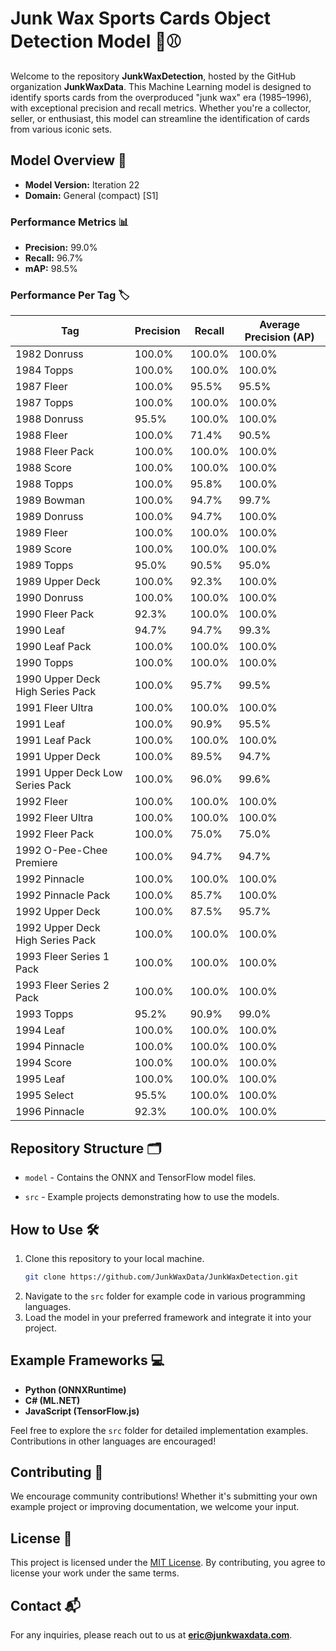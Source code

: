 # Junk Wax Sports Cards Object Detection Model 🎴⚾

Welcome to the repository **JunkWaxDetection**, hosted by the GitHub organization **JunkWaxData**. This Machine Learning model is designed to identify sports cards from the overproduced "junk wax" era (1985–1996), with exceptional precision and recall metrics. Whether you're a collector, seller, or enthusiast, this model can streamline the identification of cards from various iconic sets.

## Model Overview 🧠

- **Model Version:** Iteration 22
- **Domain:** General (compact) [S1]

### Performance Metrics 📊

- **Precision:** 99.0%
- **Recall:** 96.7%
- **mAP:** 98.5%

### Performance Per Tag 🏷️

| Tag                              | Precision | Recall | Average Precision (AP) |
| -------------------------------- | --------- | ------ | ---------------------- |
| 1982 Donruss                     | 100.0%    | 100.0% | 100.0%                 |
| 1984 Topps                       | 100.0%    | 100.0% | 100.0%                 |
| 1987 Fleer                       | 100.0%    | 95.5%  | 95.5%                  |
| 1987 Topps                       | 100.0%    | 100.0% | 100.0%                 |
| 1988 Donruss                     | 95.5%     | 100.0% | 100.0%                 |
| 1988 Fleer                       | 100.0%    | 71.4%  | 90.5%                  |
| 1988 Fleer Pack                  | 100.0%    | 100.0% | 100.0%                 |
| 1988 Score                       | 100.0%    | 100.0% | 100.0%                 |
| 1988 Topps                       | 100.0%    | 95.8%  | 100.0%                 |
| 1989 Bowman                      | 100.0%    | 94.7%  | 99.7%                  |
| 1989 Donruss                     | 100.0%    | 94.7%  | 100.0%                 |
| 1989 Fleer                       | 100.0%    | 100.0% | 100.0%                 |
| 1989 Score                       | 100.0%    | 100.0% | 100.0%                 |
| 1989 Topps                       | 95.0%     | 90.5%  | 95.0%                  |
| 1989 Upper Deck                  | 100.0%    | 92.3%  | 100.0%                 |
| 1990 Donruss                     | 100.0%    | 100.0% | 100.0%                 |
| 1990 Fleer Pack                  | 92.3%     | 100.0% | 100.0%                 |
| 1990 Leaf                        | 94.7%     | 94.7%  | 99.3%                  |
| 1990 Leaf Pack                   | 100.0%    | 100.0% | 100.0%                 |
| 1990 Topps                       | 100.0%    | 100.0% | 100.0%                 |
| 1990 Upper Deck High Series Pack | 100.0%    | 95.7%  | 99.5%                  |
| 1991 Fleer Ultra                 | 100.0%    | 100.0% | 100.0%                 |
| 1991 Leaf                        | 100.0%    | 90.9%  | 95.5%                  |
| 1991 Leaf Pack                   | 100.0%    | 100.0% | 100.0%                 |
| 1991 Upper Deck                  | 100.0%    | 89.5%  | 94.7%                  |
| 1991 Upper Deck Low Series Pack  | 100.0%    | 96.0%  | 99.6%                  |
| 1992 Fleer                       | 100.0%    | 100.0% | 100.0%                 |
| 1992 Fleer Ultra                 | 100.0%    | 100.0% | 100.0%                 |
| 1992 Fleer Pack                  | 100.0%    | 75.0%  | 75.0%                  |
| 1992 O-Pee-Chee Premiere         | 100.0%    | 94.7%  | 94.7%                  |
| 1992 Pinnacle                    | 100.0%    | 100.0% | 100.0%                 |
| 1992 Pinnacle Pack               | 100.0%    | 85.7%  | 100.0%                 |
| 1992 Upper Deck                  | 100.0%    | 87.5%  | 95.7%                  |
| 1992 Upper Deck High Series Pack | 100.0%    | 100.0% | 100.0%                 |
| 1993 Fleer Series 1 Pack         | 100.0%    | 100.0% | 100.0%                 |
| 1993 Fleer Series 2 Pack         | 100.0%    | 100.0% | 100.0%                 |
| 1993 Topps                       | 95.2%     | 90.9%  | 99.0%                  |
| 1994 Leaf                        | 100.0%    | 100.0% | 100.0%                 |
| 1994 Pinnacle                    | 100.0%    | 100.0% | 100.0%                 |
| 1994 Score                       | 100.0%    | 100.0% | 100.0%                 |
| 1995 Leaf                        | 100.0%    | 100.0% | 100.0%                 |
| 1995 Select                      | 95.5%     | 100.0% | 100.0%                 |
| 1996 Pinnacle                    | 92.3%     | 100.0% | 100.0%                 |

## Repository Structure 🗂

- `model` - Contains the ONNX and TensorFlow model files.

- `src` - Example projects demonstrating how to use the models.

## How to Use 🛠️

1. Clone this repository to your local machine.
   ```bash
   git clone https://github.com/JunkWaxData/JunkWaxDetection.git
   ```
2. Navigate to the `src` folder for example code in various programming languages.
3. Load the model in your preferred framework and integrate it into your project.

## Example Frameworks 💻

- **Python (ONNXRuntime)**
- **C# (ML.NET)**
- **JavaScript (TensorFlow\.js)**

Feel free to explore the `src` folder for detailed implementation examples. Contributions in other languages are encouraged!

## Contributing 🤝

We encourage community contributions! Whether it's submitting your own example project or improving documentation, we welcome your input.

## License 📄

This project is licensed under the [MIT License](LICENSE). By contributing, you agree to license your work under the same terms.

## Contact 📬

For any inquiries, please reach out to us at [**eric@junkwaxdata.com**](mailto\:eric@junkwaxdata.com).

